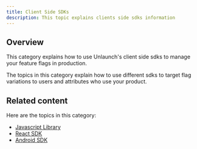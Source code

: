 ```yaml
---
title: Client Side SDKs
description: This topic explains clients side sdks information
---
```


## Overview

This category explains how to use Unlaunch's client side sdks to manage your feature flags in production.

The topics in this category explain how to use different sdks to target flag variations to users and attributes who use your product.

## Related content

Here are the topics in this category:

* [Javascript Library](/docs/sdks/javascript-library)
* [React SDK](/docs/sdks/react-sdk)
* [Android SDK](/docs/sdks/android-sdk)
